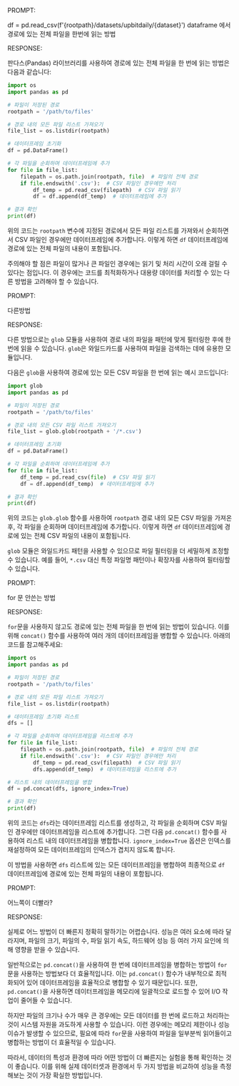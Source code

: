 PROMPT:

df = pd.read\_csv(f'{rootpath}/datasets/upbitdaily/{dataset}') dataframe 에서 경로에 있는 전체 파일을 한번에 읽는 방법

RESPONSE:

판다스(Pandas) 라이브러리를 사용하여 경로에 있는 전체 파일을 한 번에 읽는 방법은 다음과 같습니다:

```python
import os
import pandas as pd

# 파일이 저장된 경로
rootpath = '/path/to/files'

# 경로 내의 모든 파일 리스트 가져오기
file_list = os.listdir(rootpath)

# 데이터프레임 초기화
df = pd.DataFrame()

# 각 파일을 순회하며 데이터프레임에 추가
for file in file_list:
    filepath = os.path.join(rootpath, file)  # 파일의 전체 경로
    if file.endswith('.csv'):  # CSV 파일인 경우에만 처리
        df_temp = pd.read_csv(filepath)  # CSV 파일 읽기
        df = df.append(df_temp)  # 데이터프레임에 추가

# 결과 확인
print(df)
```

위의 코드는 `rootpath` 변수에 지정된 경로에서 모든 파일 리스트를 가져와서 순회하면서 CSV 파일인 경우에만 데이터프레임에 추가합니다. 이렇게 하면 `df` 데이터프레임에 경로에 있는 전체 파일의 내용이 포함됩니다.

주의해야 할 점은 파일이 많거나 큰 파일인 경우에는 읽기 및 처리 시간이 오래 걸릴 수 있다는 점입니다. 이 경우에는 코드를 최적화하거나 대용량 데이터를 처리할 수 있는 다른 방법을 고려해야 할 수 있습니다.

PROMPT:

다른방법

RESPONSE:

다른 방법으로는 `glob` 모듈을 사용하여 경로 내의 파일을 패턴에 맞게 필터링한 후에 한 번에 읽을 수 있습니다. `glob`은 와일드카드를 사용하여 파일을 검색하는 데에 유용한 모듈입니다.

다음은 `glob`을 사용하여 경로에 있는 모든 CSV 파일을 한 번에 읽는 예시 코드입니다:

```python
import glob
import pandas as pd

# 파일이 저장된 경로
rootpath = '/path/to/files'

# 경로 내의 모든 CSV 파일 리스트 가져오기
file_list = glob.glob(rootpath + '/*.csv')

# 데이터프레임 초기화
df = pd.DataFrame()

# 각 파일을 순회하며 데이터프레임에 추가
for file in file_list:
    df_temp = pd.read_csv(file)  # CSV 파일 읽기
    df = df.append(df_temp)  # 데이터프레임에 추가

# 결과 확인
print(df)
```

위의 코드는 `glob.glob` 함수를 사용하여 `rootpath` 경로 내의 모든 CSV 파일을 가져온 후, 각 파일을 순회하며 데이터프레임에 추가합니다. 이렇게 하면 `df` 데이터프레임에 경로에 있는 전체 CSV 파일의 내용이 포함됩니다.

`glob` 모듈은 와일드카드 패턴을 사용할 수 있으므로 파일 필터링을 더 세밀하게 조정할 수 있습니다. 예를 들어, `*.csv` 대신 특정 파일명 패턴이나 확장자를 사용하여 필터링할 수 있습니다.

PROMPT:

for 문 안쓴는 방법

RESPONSE:

`for`문을 사용하지 않고도 경로에 있는 전체 파일을 한 번에 읽는 방법이 있습니다. 이를 위해 `concat()` 함수를 사용하여 여러 개의 데이터프레임을 병합할 수 있습니다. 아래의 코드를 참고해주세요:

```python
import os
import pandas as pd

# 파일이 저장된 경로
rootpath = '/path/to/files'

# 경로 내의 모든 파일 리스트 가져오기
file_list = os.listdir(rootpath)

# 데이터프레임 초기화 리스트
dfs = []

# 각 파일을 순회하며 데이터프레임을 리스트에 추가
for file in file_list:
    filepath = os.path.join(rootpath, file)  # 파일의 전체 경로
    if file.endswith('.csv'):  # CSV 파일인 경우에만 처리
        df_temp = pd.read_csv(filepath)  # CSV 파일 읽기
        dfs.append(df_temp)  # 데이터프레임을 리스트에 추가

# 리스트 내의 데이터프레임을 병합
df = pd.concat(dfs, ignore_index=True)

# 결과 확인
print(df)
```

위의 코드는 `dfs`라는 데이터프레임 리스트를 생성하고, 각 파일을 순회하며 CSV 파일인 경우에만 데이터프레임을 리스트에 추가합니다. 그런 다음 `pd.concat()` 함수를 사용하여 리스트 내의 데이터프레임을 병합합니다. `ignore_index=True` 옵션은 인덱스를 재설정하여 모든 데이터프레임의 인덱스가 겹치지 않도록 합니다.

이 방법을 사용하면 `dfs` 리스트에 있는 모든 데이터프레임을 병합하여 최종적으로 `df` 데이터프레임에 경로에 있는 전체 파일의 내용이 포함됩니다.

PROMPT:

어느쪽이 더빨라?

RESPONSE:

실제로 어느 방법이 더 빠른지 정확히 말하기는 어렵습니다. 성능은 여러 요소에 따라 달라지며, 파일의 크기, 파일의 수, 파일 읽기 속도, 하드웨어 성능 등 여러 가지 요인에 의해 영향을 받을 수 있습니다.

일반적으로는 `pd.concat()`을 사용하여 한 번에 데이터프레임을 병합하는 방법이 `for`문을 사용하는 방법보다 더 효율적입니다. 이는 `pd.concat()` 함수가 내부적으로 최적화되어 있어 데이터프레임을 효율적으로 병합할 수 있기 때문입니다. 또한, `pd.concat()`을 사용하면 데이터프레임을 메모리에 일괄적으로 로드할 수 있어 I/O 작업이 줄어들 수 있습니다.

하지만 파일의 크기나 수가 매우 큰 경우에는 모든 데이터를 한 번에 로드하고 처리하는 것이 시스템 자원을 과도하게 사용할 수 있습니다. 이런 경우에는 메모리 제한이나 성능 이슈가 발생할 수 있으므로, 필요에 따라 `for`문을 사용하여 파일을 일부분씩 읽어들이고 병합하는 방법이 더 효율적일 수 있습니다.

따라서, 데이터의 특성과 환경에 따라 어떤 방법이 더 빠른지는 실험을 통해 확인하는 것이 좋습니다. 이를 위해 실제 데이터셋과 환경에서 두 가지 방법을 비교하여 성능을 측정해보는 것이 가장 확실한 방법입니다.